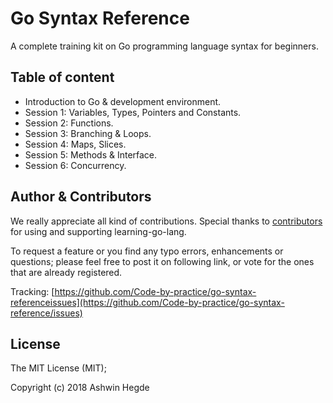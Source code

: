 # Go Syntax Reference

A complete training kit on Go programming language syntax for beginners.

## Table of content

* Introduction to Go & development environment.
* Session 1: Variables, Types, Pointers and Constants.
* Session 2: Functions.
* Session 3: Branching & Loops.
* Session 4: Maps, Slices.
* Session 5: Methods & Interface.
* Session 6: Concurrency.

## Author & Contributors

We really appreciate all kind of contributions. Special thanks to <a href="//github.com/Code-by-practice/learning-go-lang/graphs/contributors" target="_blank">contributors</a> for using and supporting learning-go-lang.

To request a feature or you find any typo errors, enhancements or questions; please feel free to post it on following link, or vote for the ones that are already registered.

Tracking: [https://github.com/Code-by-practice/go-syntax-referenceissues](https://github.com/Code-by-practice/go-syntax-reference/issues)

## License

The MIT License (MIT); 

Copyright (c) 2018 Ashwin Hegde
